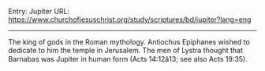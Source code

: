 Entry: Jupiter
URL: https://www.churchofjesuschrist.org/study/scriptures/bd/jupiter?lang=eng

---

The king of gods in the Roman mythology. Antiochus Epiphanes wished to dedicate to him the temple in Jerusalem. The men of Lystra thought that Barnabas was Jupiter in human form (Acts 14:12â13; see also Acts 19:35).
